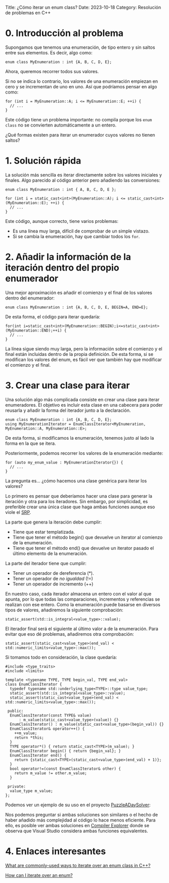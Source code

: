 Title: ¿Cómo iterar un enum class?
Date: 2023-10-18
Category: Resolución de problemas en C++


# 0. Introducción al problema

Supongamos que tenemos una enumeración, de tipo entero y sin saltos entre sus elementos. 
Es decir, algo como: 

```
enum class MyEnumeration : int {A, B, C, D, E};
```

Ahora, queremos recorrer todos sus valores.

Si no se indica lo contrario, los valores de una enumeración empiezan en cero y se incrementan de uno en uno.
Así que podríamos pensar en algo como:

```
for (int i = MyEnumeration::A; i <= MyEnumeration::E; ++i) {
  // ...
}
```

Este código tiene un problema importante: 
no compila porque los ```enum class``` no se convierten automáticamente a un entero. 

¿Qué formas existen para iterar un enumerador cuyos valores no tienen saltos?


# 1. Solución rápida


La solución más sencilla es iterar directamente sobre los valores iniciales y finales.
Algo parecido al código anterior pero añadiendo las conversiones:

```
enum class MyEnumeration : int { A, B, C, D, E };

for (int i = static_cast<int>(MyEnumeration::A); i <= static_cast<int>(MyEnumeration::E); ++i) {
  // ...
}
```

Este código, aunque correcto, tiene varios problemas:

- Es una línea muy larga, difícil de comprobar de un simple vistazo.
- Si se cambia la enumeración, hay que cambiar todos los ```for```.


# 2. Añadir la información de la iteración dentro del propio enumerador

Una mejor aproximación es añadir el comienzo y el final de los valores dentro del enumerador:

```
enum class MyEnumeration : int {A, B, C, D, E, BEGIN=A, END=E};
```

De esta forma, el código para iterar quedaría:

```
for(int i=static_cast<int>(MyEnumeration::BEGIN);i<=static_cast<int>(MyEnumeration::END);++i) {
  // ...
}
```

La línea sigue siendo muy larga, pero la información sobre el comienzo y el final están incluidas dentro de la propia definición.
De esta forma, si se modifican los valores del enum, es fácil ver que también hay que modificar el comienzo y el final.


# 3. Crear una clase para iterar

Una solución algo más complicada consiste en crear una clase para iterar enumeradores.
El objetivo es incluir esta clase en una cabecera para poder reusarla y añadir la forma del iterador junto a la declaración.

```
enum class MyEnumeration : int {A, B, C, D, E};
using MyEnumerationIterator = EnumClassIterator<MyEnumeration, MyEnumeration::A, MyEnumeration::E>;
```

De esta forma, si modificamos la enumeración, tenemos justo al lado la forma en la que se itera.

Posteriormente, podemos recorrer los valores de la enumeración mediante:

```
for (auto my_enum_value : MyEnumerationIterator{}) {
  // ...
}
```

La pregunta es... ¿cómo hacemos una clase genérica para iterar los valores?

Lo primero es pensar que deberíamos hacer una clase para generar la iteración y otra para los iteradores.
Sin embargo, por simplicidad, es preferible crear una única clase que haga ambas funciones aunque eso 
viole el [SRP](https://es.wikipedia.org/wiki/Principio_de_responsabilidad_%C3%BAnica).

La parte que genera la iteración debe cumplir:

- Tiene que estar templatizada.
- Tiene que tener el método begin() que devuelve un iterator al comienzo de la enumeración.
- Tiene que tener el método end() que devuelve un iterator pasado el último elemento de la enumeración.

La parte del iterador tiene que cumplir:

- Tener un operador de dereferencia (*).
- Tener un operador de *no igualdad* (!=)
- Tener un operador de incremento (++)

En nuestro caso, cada iterador almacena un entero con el valor al que apunta, 
por lo que todas las comparaciones, incrementos y referencias se realizan con ese entero.
Como la enumeración puede basarse en diversos tipos de valores, añadiremos la siguiente comprobación:

```
static_assert(std::is_integral<value_type>::value);
```

El iterador final será el siguiente al último valor a de la enumeración. 
Para evitar que eso dé problemas, añadiremos otra comprobación:

```
static_assert(static_cast<value_type>(end_val) < std::numeric_limits<value_type>::max());
```

Si tomamos todo en consideración, la clase quedaría:

```
#include <type_traits>
#include <limits>

template <typename TYPE, TYPE begin_val, TYPE end_val>
class EnumClassIterator {
  typedef typename std::underlying_type<TYPE>::type value_type;
  static_assert(std::is_integral<value_type>::value);
  static_assert(static_cast<value_type>(end_val) < std::numeric_limits<value_type>::max());

 public:
  EnumClassIterator(const TYPE& value)
      : m_value(static_cast<value_type>(value)) {}
  EnumClassIterator() : m_value(static_cast<value_type>(begin_val)) {}
  EnumClassIterator& operator++() {
    ++m_value;
    return *this;
  }
  TYPE operator*() { return static_cast<TYPE>(m_value); }
  EnumClassIterator begin() { return {begin_val}; }
  EnumClassIterator end() {
    return {static_cast<TYPE>(static_cast<value_type>(end_val) + 1)};
  }
  bool operator!=(const EnumClassIterator& other) {
    return m_value != other.m_value;
  }

 private:
  value_type m_value;
};
```

Podemos ver un ejemplo de su uso en el proyecto [PuzzleADaySolver](https://github.com/jcallejap/PuzzleADaySolver/blob/main/Solver/EnumClassIterator.h):

Nos podemos preguntar si ambas soluciones son similares o el hecho de haber añadido más complejidad al código lo hace menos eficiente.
Para ello, es posible ver ambas soluciones en [Compiler Explorer](https://godbolt.org/z/c88Y4WG4r) donde se observa que Visual Studio considera ambas funciones equivalentes.


# 4. Enlaces interesantes

[What are commonly-used ways to iterate over an enum class in C++?](https://stackoverflow.com/q/69762598/218774)

[How can I iterate over an enum?](https://stackoverflow.com/q/261963/218774)
